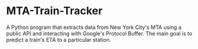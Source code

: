 # MTA-Train-Tracker
A Python program that extracts data from New York City's MTA using a public API and interacting with Google's Protocol Buffer. The main goal is to predict a train's ETA to a particular station.
